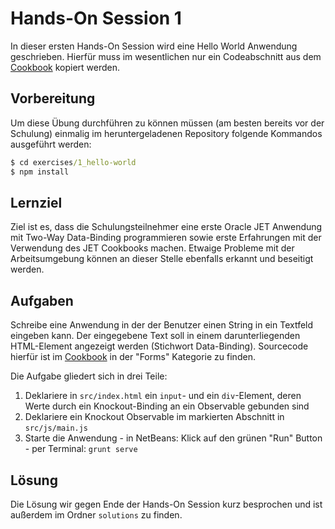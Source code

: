 # Hands-On Session 1

In dieser ersten Hands-On Session wird eine Hello World Anwendung geschrieben.
Hierfür muss im wesentlichen nur ein Codeabschnitt aus dem [Cookbook](http://www.oracle.com/webfolder/technetwork/jet/jetCookbook.html) kopiert werden.

## Vorbereitung

Um diese Übung durchführen zu können müssen (am besten bereits vor der Schulung) einmalig im heruntergeladenen Repository folgende Kommandos ausgeführt werden:

``` cmd
$ cd exercises/1_hello-world
$ npm install
```

## Lernziel

Ziel ist es, dass die Schulungsteilnehmer eine erste Oracle JET Anwendung mit Two-Way Data-Binding programmieren sowie erste Erfahrungen mit der Verwendung des JET Cookbooks machen.
Etwaige Probleme mit der Arbeitsumgebung können an dieser Stelle ebenfalls erkannt und beseitigt werden.

## Aufgaben

Schreibe eine Anwendung in der der Benutzer einen String in ein Textfeld eingeben kann.
Der eingegebene Text soll in einem darunterliegenden HTML-Element angezeigt werden (Stichwort Data-Binding).
Sourcecode hierfür ist im [Cookbook](http://www.oracle.com/webfolder/technetwork/jet/jetCookbook.html) in der "Forms" Kategorie zu finden.

Die Aufgabe gliedert sich in drei Teile:

  1. Deklariere in `src/index.html` ein `input`- und ein `div`-Element, deren Werte durch ein Knockout-Binding an ein Observable gebunden sind
  2. Deklariere ein Knockout Observable im markierten Abschnitt in `src/js/main.js`
  3. Starte die Anwendung
    - in NetBeans: Klick auf den grünen "Run" Button
    - per Terminal: `grunt serve`

## Lösung

Die Lösung wir gegen Ende der Hands-On Session kurz besprochen und ist außerdem im Ordner `solutions` zu finden.
